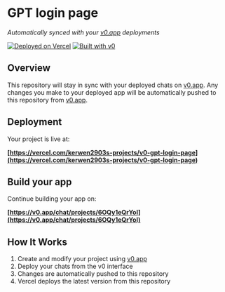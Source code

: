 # GPT login page

*Automatically synced with your [v0.app](https://v0.app) deployments*

[![Deployed on Vercel](https://img.shields.io/badge/Deployed%20on-Vercel-black?style=for-the-badge&logo=vercel)](https://vercel.com/kerwen2903s-projects/v0-gpt-login-page)
[![Built with v0](https://img.shields.io/badge/Built%20with-v0.app-black?style=for-the-badge)](https://v0.app/chat/projects/6OQy1eQrYol)

## Overview

This repository will stay in sync with your deployed chats on [v0.app](https://v0.app).
Any changes you make to your deployed app will be automatically pushed to this repository from [v0.app](https://v0.app).

## Deployment

Your project is live at:

**[https://vercel.com/kerwen2903s-projects/v0-gpt-login-page](https://vercel.com/kerwen2903s-projects/v0-gpt-login-page)**

## Build your app

Continue building your app on:

**[https://v0.app/chat/projects/6OQy1eQrYol](https://v0.app/chat/projects/6OQy1eQrYol)**

## How It Works

1. Create and modify your project using [v0.app](https://v0.app)
2. Deploy your chats from the v0 interface
3. Changes are automatically pushed to this repository
4. Vercel deploys the latest version from this repository